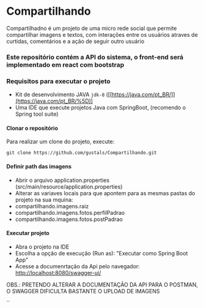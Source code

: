 # Compartilhando

Compartilhadno é um projeto de uma micro rede social que permite compartilhar imagens e textos, com interações entre os usuários atraves de curtidas, 
comentários e a ação de seguir outro usuário

### Este repositório contém a API do sistema, o front-end será implementado em react com bootstrap 

### Requisitos para executar o projeto
-   Kit de desenvolvimento JAVA  `jdk-8` ([[https://java.com/pt_BR/]](https://java.com/pt_BR/%5D))
-   Uma IDE que execute projetos Java com SpringBoot, (recomendo o Spring tool suite)

#### Clonar o repositório

Para realizar um clone do projeto, execute:
```
git clone https://github.com/gustals/Compartilhando.git
```
#### Definir path das imagens

- Abrir o arquivo application.properties (src/main/resource/application.properties)
- Alterar as variaves locais para que apontem para as mesmas pastas do projeto na sua mquina:
- compartilhando.imagens.raiz
- compartilhando.imagens.fotos.perfilPadrao
- compartilhando.imagens.fotos.postPadrao

#### Executar projeto

- Abra o projeto na IDE
- Escolha a opção de execução (Run as): "Executar como Spring Boot App"
- Acesse a documenrtação da Api pelo navegador: [http://localhost:8080/swagger-ui/](http://localhost:8080/swagger-ui/)

OBS.: PRETENDO ALTERAR A DOCUMENTAÇÃO DA API PARA O POSTMAN, O SWAGGER DIFICULTA BASTANTE O UPLOAD DE IMAGENS

``

